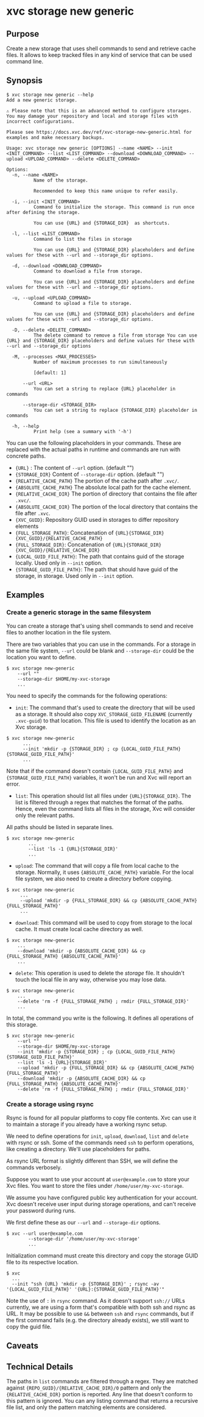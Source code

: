# xvc storage new generic

## Purpose

Create a new storage that uses shell commands to send and retrieve cache files.
It allows to keep tracked files in any kind of service that can be used command line.

## Synopsis

```console
$ xvc storage new generic --help
Add a new generic storage.

⚠️ Please note that this is an advanced method to configure storages. You may damage your repository and local and storage files with incorrect configurations.

Please see https://docs.xvc.dev/ref/xvc-storage-new-generic.html for examples and make necessary backups.

Usage: xvc storage new generic [OPTIONS] --name <NAME> --init <INIT_COMMAND> --list <LIST_COMMAND> --download <DOWNLOAD_COMMAND> --upload <UPLOAD_COMMAND> --delete <DELETE_COMMAND>

Options:
  -n, --name <NAME>
          Name of the storage.
          
          Recommended to keep this name unique to refer easily.

  -i, --init <INIT_COMMAND>
          Command to initialize the storage. This command is run once after defining the storage.
          
          You can use {URL} and {STORAGE_DIR}  as shortcuts.

  -l, --list <LIST_COMMAND>
          Command to list the files in storage
          
          You can use {URL} and {STORAGE_DIR} placeholders and define values for these with --url and --storage_dir options.

  -d, --download <DOWNLOAD_COMMAND>
          Command to download a file from storage.
          
          You can use {URL} and {STORAGE_DIR} placeholders and define values for these with --url and --storage_dir options.

  -u, --upload <UPLOAD_COMMAND>
          Command to upload a file to storage.
          
          You can use {URL} and {STORAGE_DIR} placeholders and define values for these with --url and --storage_dir options.

  -D, --delete <DELETE_COMMAND>
          The delete command to remove a file from storage You can use {URL} and {STORAGE_DIR} placeholders and define values for these with --url and --storage_dir options

  -M, --processes <MAX_PROCESSES>
          Number of maximum processes to run simultaneously
          
          [default: 1]

      --url <URL>
          You can set a string to replace {URL} placeholder in commands

      --storage-dir <STORAGE_DIR>
          You can set a string to replace {STORAGE_DIR} placeholder in commands

  -h, --help
          Print help (see a summary with '-h')

```

You can use the following placeholders in your commands.
These are replaced with the actual paths in runtime and commands are run with concrete paths.

- `{URL}` : The content of `--url` option. (default "")
- `{STORAGE_DIR}` Content of `--storage-dir`  option. (default "")
- `{RELATIVE_CACHE_PATH}` The portion of the cache path after `.xvc/`.
- `{ABSOLUTE_CACHE_PATH}` The absolute local path for the cache element.
- `{RELATIVE_CACHE_DIR}` The portion of directory that contains the file after `.xvc/`.
- `{ABSOLUTE_CACHE_DIR}` The portion of the local directory that contains the file after `.xvc`.
- `{XVC_GUID}`: Repository GUID used in storages to differ repository elements
- `{FULL_STORAGE_PATH}`: Concatenation of `{URL}{STORAGE_DIR}{XVC_GUID}/{RELATIVE_CACHE_PATH}`
- `{FULL_STORAGE_DIR}`: Concatenation of `{URL}{STORAGE_DIR}{XVC_GUID}/{RELATIVE_CACHE_DIR}`
- `{LOCAL_GUID_FILE_PATH}`: The path that contains guid of the storage locally. Used only in `--init` option.
- `{STORAGE_GUID_FILE_PATH}`: The path that should have guid of the storage, in storage. Used only in `--init` option.

## Examples

### Create a generic storage in the same filesystem

You can create a storage that's using shell commands to send and receive files to another location in the file system.

There are two variables that you can use in the commands.
For a storage in the same file system, `--url` could be blank and `--storage-dir` could be the location you want to define.

```shell
$ xvc storage new-generic
    --url ""
    --storage-dir $HOME/my-xvc-storage
    ...
```

You need to specify the commands for the following operations:

- `init`: The command that's used to create the directory that will be used as a storage.
It should also copy `XVC_STORAGE_GUID_FILENAME` (currently `.xvc-guid`) to that location.
This file is used to identify the location as an Xvc storage.

```shell
$ xvc storage new-generic
      ...
      --init 'mkdir -p {STORAGE_DIR} ; cp {LOCAL_GUID_FILE_PATH} {STORAGE_GUID_FILE_PATH}'
      ...
```

Note that if the command doesn't contain `{LOCAL_GUID_FILE_PATH}` and `{STORAGE_GUID_FILE_PATH}` variables, it won't be run and Xvc will report an error.

- `list`: This operation should list all files under `{URL}{STORAGE_DIR}`.
The list is filtered through a regex that matches the format of the paths.
Hence, even the command lists all files in the storage, Xvc will consider only the relevant paths.

All paths should be listed in separate lines.

```shell
$ xvc storage new-generic
        ...
        --list 'ls -1 {URL}{STORAGE_DIR}'
        ...
```

- `upload`: The command that will copy a file from local cache to the storage.
Normally, it uses `{ABSOLUTE_CACHE_PATH}` variable.
For the local file system, we also need to create a directory before copying.

```shell
$ xvc storage new-generic
     ...
     --upload 'mkdir -p {FULL_STORAGE_DIR} && cp {ABSOLUTE_CACHE_PATH} {FULL_STORAGE_PATH}'
     ...
```

- `download`: This command will be used to copy from storage to the local cache.
It must create local cache directory as well.

```shell
$ xvc storage new-generic
    ...
    --download 'mkdir -p {ABSOLUTE_CACHE_DIR} && cp {FULL_STORAGE_PATH} {ABSOLUTE_CACHE_PATH}'
    ...
```

- `delete`: This operation is used to delete the _storage_ file.
It shouldn't touch the local file in any way, otherwise you may lose data.

```shell
$ xvc storage new-generic
    ...
    --delete 'rm -f {FULL_STORAGE_PATH} ; rmdir {FULL_STORAGE_DIR}'
    ...
```

In total, the command you write is the following.
It defines all operations of this storage.

```shell
$ xvc storage new-generic
    --url ""
    --storage-dir $HOME/my-xvc-storage
    --init 'mkdir -p {STORAGE_DIR} ; cp {LOCAL_GUID_FILE_PATH} {STORAGE_GUID_FILE_PATH}'
    --list 'ls -1 {URL}{STORAGE_DIR}'
    --upload 'mkdir -p {FULL_STORAGE_DIR} && cp {ABSOLUTE_CACHE_PATH} {FULL_STORAGE_PATH}'
    --download 'mkdir -p {ABSOLUTE_CACHE_DIR} && cp {FULL_STORAGE_PATH} {ABSOLUTE_CACHE_PATH}'
    --delete 'rm -f {FULL_STORAGE_PATH} ; rmdir {FULL_STORAGE_DIR}'
```

### Create a storage using rsync

Rsync is found for all popular platforms to copy file contents.
Xvc can use it to maintain a storage if you already have a working rsync setup.

We need to define operations for `init`, `upload`, `download`, `list` and `delete` with rsync or ssh.
Some of the commands need `ssh` to perform operations, like creating a directory.
We'll use placeholders for paths.

As rsync URL format is slightly different than SSH, we will define the commands verbosely.

Suppose you want to use your account at `user@example.com` to store your Xvc files.
You want to store the files under `/home/user/my-xvc-storage`.

We assume you have configured public key authentication for your account.
Xvc doesn't receive user input during storage operations, and can't receive your password during runs.

We first define these as our `--url` and `--storage-dir` options.

```shell
$ xvc --url user@example.com
        --storage-dir '/home/user/my-xvc-storage'
        ...
```

Initialization command must create this directory and copy the storage GUID file to its respective location.

```shell
$ xvc
  ...
  --init "ssh {URL} 'mkdir -p {STORAGE_DIR}' ; rsync -av '{LOCAL_GUID_FILE_PATH}' '{URL}:{STORAGE_GUID_FILE_PATH}'"
```

Note the use of `:` in `rsync` command.
As it doesn't support `ssh://` URLs currently, we are using a form that's compatible with both ssh and rsync as URL.
It may be possible to use `&&` between `ssh` and `rsync` commands, but if the first command fails (e.g. the directory already exists), we still want to copy the guid file.


## Caveats

## Technical Details

The paths in `list` commands are filtered through a regex.
They are matched against `{REPO_GUID}/{RELATIVE_CACHE_DIR}/0` pattern and only the `{RELATIVE_CACHE_DIR}` portion is reported.
Any line that doesn't conform to this pattern is ignored.
You can any listing command that returns a recursive file list, and only the pattern matching elements are considered.
